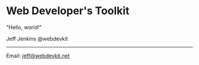  Web Developer's Toolkit
=========================

"Hello, world!"

Jeff Jenkins
@webdevkit

-------------------------

Email: jeff@webdevkit.net